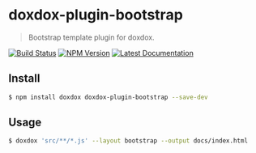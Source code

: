# doxdox-plugin-bootstrap

> Bootstrap template plugin for doxdox.

[![Build Status](https://travis-ci.org/neogeek/doxdox-plugin-bootstrap.svg?branch=master)](https://travis-ci.org/neogeek/doxdox-plugin-bootstrap)
[![NPM Version](http://img.shields.io/npm/v/doxdox-plugin-bootstrap.svg?style=flat)](https://www.npmjs.org/package/doxdox-plugin-bootstrap)
[![Latest Documentation](https://doxdox.org/images/badge-flat.svg)](https://doxdox.org/neogeek/doxdox-plugin-bootstrap)

## Install

```bash
$ npm install doxdox doxdox-plugin-bootstrap --save-dev
```

## Usage

```bash
$ doxdox 'src/**/*.js' --layout bootstrap --output docs/index.html
```
